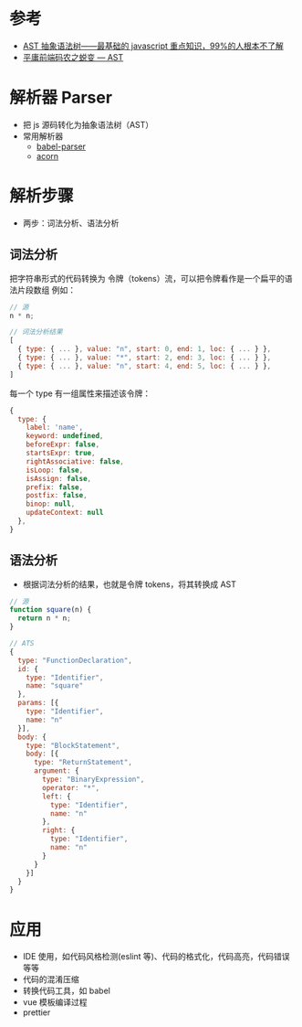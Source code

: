 # 参考

- [AST 抽象语法树——最基础的 javascript 重点知识，99%的人根本不了解](https://segmentfault.com/a/1190000016231512)
- [平庸前端码农之蜕变 — AST](https://juejin.cn/post/6844903725228621832)

# 解析器 Parser

- 把 js 源码转化为抽象语法树（AST）
- 常用解析器
  - [babel-parser](https://github.com/babel/babel/tree/master/packages/babel-parser)
  - [acorn](https://github.com/acornjs/acorn)

# 解析步骤

- 两步：词法分析、语法分析

## 词法分析

把字符串形式的代码转换为 令牌（tokens）流，可以把令牌看作是一个扁平的语法片段数组
例如：

```javascript
// 源
n * n;

// 词法分析结果
[
  { type: { ... }, value: "n", start: 0, end: 1, loc: { ... } },
  { type: { ... }, value: "*", start: 2, end: 3, loc: { ... } },
  { type: { ... }, value: "n", start: 4, end: 5, loc: { ... } },
]
```

每一个 type 有一组属性来描述该令牌：

```javascript
{
  type: {
    label: 'name',
    keyword: undefined,
    beforeExpr: false,
    startsExpr: true,
    rightAssociative: false,
    isLoop: false,
    isAssign: false,
    prefix: false,
    postfix: false,
    binop: null,
    updateContext: null
  },
}

```

## 语法分析

- 根据词法分析的结果，也就是令牌 tokens，将其转换成 AST

```javascript
// 源
function square(n) {
  return n * n;
}

// ATS
{
  type: "FunctionDeclaration",
  id: {
    type: "Identifier",
    name: "square"
  },
  params: [{
    type: "Identifier",
    name: "n"
  }],
  body: {
    type: "BlockStatement",
    body: [{
      type: "ReturnStatement",
      argument: {
        type: "BinaryExpression",
        operator: "*",
        left: {
          type: "Identifier",
          name: "n"
        },
        right: {
          type: "Identifier",
          name: "n"
        }
      }
    }]
  }
}

```

# 应用

- IDE 使用，如代码风格检测(eslint 等)、代码的格式化，代码高亮，代码错误等等
- 代码的混淆压缩
- 转换代码工具，如 babel
- vue 模板编译过程
- prettier
